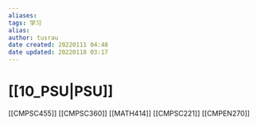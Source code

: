 ```yaml
---
aliases: 
tags: 学习
alias: 
author: tusrau
date created: 20220111 04:48
date updated: 20220118 03:17
---
```


# [[10_PSU|PSU]]

[[CMPSC455]]
[[CMPSC360]]
[[MATH414]]
[[CMPSC221]]
[[CMPEN270]]
